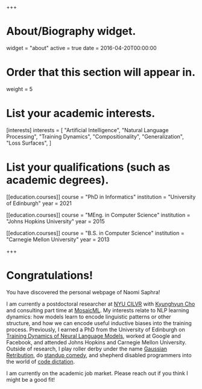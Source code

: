 +++
# About/Biography widget.
widget = "about"
active = true
date = 2016-04-20T00:00:00

# Order that this section will appear in.
weight = 5

# List your academic interests.
[interests]
  interests = [
    "Artificial Intelligence",
    "Natural Language Processing",
    "Training Dynamics",
    "Compositionality",
    "Generalization",
    "Loss Surfaces",
  ]

# List your qualifications (such as academic degrees).
[[education.courses]]
  course = "PhD in Informatics"
  institution = "University of Edinburgh"
  year = 2021

[[education.courses]]
  course = "MEng. in Computer Science"
  institution = "Johns Hopkins University"
  year = 2015

[[education.courses]]
  course = "B.S. in Computer Science"
  institution = "Carnegie Mellon University"
  year = 2013

+++

# Congratulations!

You have discovered the personal webpage of Naomi Saphra!

I am currently a postdoctoral researcher at [NYU CILVR](https://wp.nyu.edu/cilvr/) with [Kyunghyun Cho](https://kyunghyuncho.me/) and consulting part time at [MosaicML](https://www.mosaicml.com/).
My interests relate to NLP learning dynamics: how models learn to encode linguistic patterns or other structure, and how we can encode useful inductive biases into the training process. Previously, I earned a PhD from the University of Edinburgh on [Training Dynamics of Neural Language Models](https://nsaphra.github.io/files/thesis.pdf), worked at Google and Facebook, and attended Johns Hopkins and Carnegie Mellon University. Outside of research, I play roller derby under the name [Gaussian Retribution](https://auldreekierollerderby.com/2019/08/10/the-one-gift-i-received-along-with-my-disability/), do [standup comedy](https://www.youtube.com/watch?v=BzNDdS-lcqM), and shepherd disabled programmers into the world of [code dictation](http://nsaphra.github.io/post/hands/).

I am currently on the academic job market. Please reach out if you think I might be a good fit!
